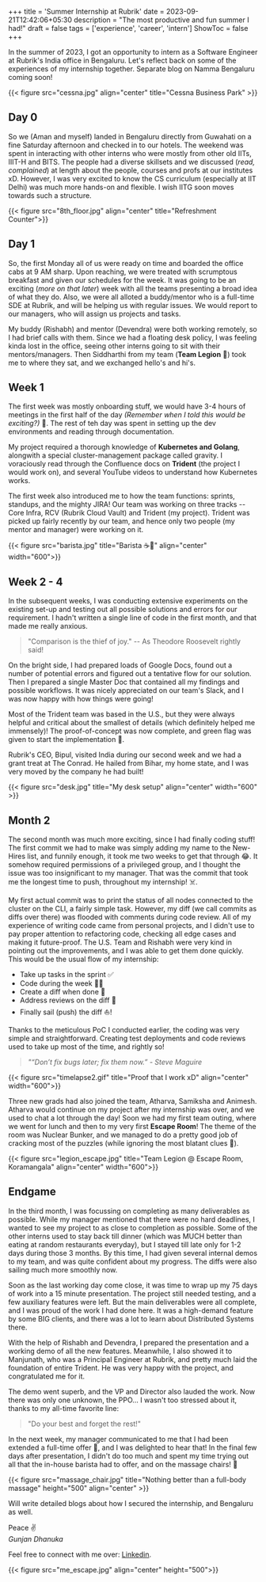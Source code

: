 +++
title = 'Summer Internship at Rubrik'
date = 2023-09-21T12:42:06+05:30
description = "The most productive and fun summer I had!"
draft = false
tags = ['experience', 'career', 'intern']
ShowToc = false
+++

In the summer of 2023, I got an opportunity to intern as a Software Engineer at Rubrik's India office in Bengaluru. Let's reflect back on some of the experiences of my internship together. Separate blog on Namma Bengaluru coming soon!

{{< figure src="cessna.jpg" align="center" title="Cessna Business Park" >}}

## Day 0
So we (Aman and myself) landed in Bengaluru directly from Guwahati on a fine Saturday afternoon and checked in to our hotels. The weekend was spent in interacting with other interns who were mostly from other old IITs, IIIT-H and BITS. The people had a diverse skillsets and we discussed (*read, complained*) at length about the people, courses and profs at our institutes xD. However, I was very excited to know the CS curriculum (especially at IIT Delhi) was much more hands-on and flexible. I wish IITG soon moves towards such a structure.

{{< figure src="8th_floor.jpg" align="center" title="Refreshment Counter">}}

## Day 1
So, the first Monday all of us were ready on time and boarded the office cabs at 9 AM sharp. Upon reaching, we were treated with scrumptous breakfast and given our schedules for the week. It was going to be an exciting (*more on that later*) week with all the teams presenting a broad idea of what they do. Also, we were all alloted a buddy/mentor who is a full-time SDE at Rubrik, and will be helping us with regular issues. We would report to our managers, who will assign us projects and tasks.

My buddy (Rishabh) and mentor (Devendra) were both working remotely, so I had brief calls with them. Since we had a floating desk policy, I was feeling kinda lost in the office, seeing other interns going to sit with their mentors/managers. Then Siddharthi from my team (**Team Legion** 💪) took me to where they sat, and we exchanged hello's and hi's.

## Week 1
The first week was mostly onboarding stuff, we would have 3-4 hours of meetings in the first half of the day *(Remember when I told this would be exciting?)* 🥲. The rest of teh day was spent in setting up the dev environments and reading through documentation.

My project required a thorough knowledge of **Kubernetes and Golang**, alongwith a special cluster-management package called gravity. I voraciously read through the Confluence docs on **Trident** (the project I would work on), and several YouTube videos to understand how Kubernetes works.

The first week also introduced me to how the team functions: sprints, standups, and the mighty JIRA! Our team was working on three tracks -- Core Infra, RCV (Rubrik Cloud Vault) and Trident (my project). Trident was picked up fairly recently by our team, and hence only two people (my mentor and manager) were working on it.

{{< figure src="barista.jpg" title="Barista ☕🤍" align="center" width="600">}}

## Week 2 - 4
In the subsequent weeks, I was conducting extensive experiments on the existing set-up and testing out all possible solutions and errors for our requirement. I hadn't written a single line of code in the first month, and that made me really anxious.

> "Comparison is the thief of joy." -- As Theodore Roosevelt rightly said!

On the bright side, I had prepared loads of Google Docs, found out a number of potential errors and figured out a tentative flow for our solution. Then I prepared a single Master Doc that contained all my findings and possible workflows. It was nicely appreciated on our team's Slack, and I was now happy with how things were going!

Most of the Trident team was based in the U.S., but they were always helpful and critical about the smallest of details (which definitely helped me immensely)! The proof-of-concept was now complete, and green flag was given to start the implementation 🚀. 

Rubrik's CEO, Bipul, visited India during our second week and we had a grant treat at The Conrad. He hailed from Bihar, my home state, and I was very moved by the company he had built!

{{< figure src="desk.jpg" title="My desk setup" align="center" width="600" >}}

## Month 2
The second month was much more exciting, since I had finally coding stuff! The first commit we had to make was simply adding my name to the New-Hires list, and funnily enough, it took me two weeks to get that through 😂. It somehow required permissions of a privileged group, and I thought the issue was too insignificant to my manager. That was the commit that took me the longest time to push, throughout my internship! ☠️.

My first actual commit was to print the status of all nodes connected to the cluster on the CLI, a fairly simple task. However, my diff (we call commits as diffs over there) was flooded with comments during code review. All of my experience of writing code came from personal projects, and I didn't use to pay proper attention to refactoring code, checking all edge cases and making it future-proof. The U.S. Team and Rishabh were very kind in pointing out the improvements, and I was able to get them done quickly. This would be the usual flow of my internship:

- Take up tasks in the sprint ✅
- Code during the week 🧑‍💻
- Create a diff when done 📝
- Address reviews on the diff 💬
- Finally sail (push) the diff ⛵!

Thanks to the meticulous PoC I conducted earlier, the coding was very simple and straightforward. Creating test deployments and code reviews used to take up most of the time, and rightly so!
> *"“Don’t fix bugs later; fix them now.” - Steve Maguire*

<!-- <figure class="video_container">
  <video controls="true" allowfullscreen="true">
    <source src="timelapse.mp4" type="video/mp4">
  </video>
</figure> -->

<!-- Embed timelapse video here -->
    
{{< figure src="timelapse2.gif" title="Proof that I work xD" align="center" width="600">}}

Three new grads had also joined the team, Atharva, Samiksha and Animesh. Atharva would continue on my project after my internship was over, and we used to chat a lot through the day!
Soon we had my first team outing, where we went for lunch and then to my very first **Escape Room**! The theme of the room was Nuclear Bunker, and we managed to do a pretty good job of cracking most of the puzzles (while ignoring the most blatant clues 🤣).

{{< figure src="legion_escape.jpg" title="Team Legion @ Escape Room, Koramangala" align="center" width="600">}}

## Endgame
In the third month, I was focussing on completing as many deliverables as possible. While my manager mentioned that there were no hard deadlines, I wanted to see my project to as close to completion as possible. Some of the other interns used to stay back till dinner (which was MUCH better than eating at random restaurants everyday), but I stayed till late only for 1-2 days during those 3 months. By this time, I had given several internal demos to my team, and was quite confident about my progress. The diffs were also sailing much more smoothly now.

Soon as the last working day come close, it was time to wrap up my 75 days of work into a 15 minute presentation. The project still needed testing, and a few auxiliary features were left. But the main deliverables were all complete, and I was proud of the work I had done here. It was a high-demand feature by some BIG clients, and there was a lot to learn about Distributed Systems there.

With the help of Rishabh and Devendra, I prepared the presentation and a working demo of all the new features. Meanwhile, I also showed it to Manjunath, who was a Principal Engineer at Rubrik, and pretty much laid the foundation of entire Trident. He was very happy with the project, and congratulated me for it.

The demo went superb, and the VP and Director also lauded the work. Now there was only one unknown, the PPO... I wasn't too stressed about it, thanks to my all-time favorite line:
> "Do your best and forget the rest!"

In the next week, my manager communicated to me that I had been extended a full-time offer 🎉, and I was delighted to hear that! In the final few days after presentation, I didn't do too much and spent my time trying out all that the in-house barista had to offer, and on the massage chairs! 🍵

{{< figure src="massage_chair.jpg" title="Nothing better than a full-body massage" height="500" align="center" >}}

Will write detailed blogs about how I secured the internship, and Bengaluru as well.

Peace ✌️ \
*Gunjan Dhanuka*

Feel free to connect with me over: [Linkedin](https://www.linkedin.com/in/gunjan-dhanuka).

{{< figure src="me_escape.jpg" align="center" height="500">}}